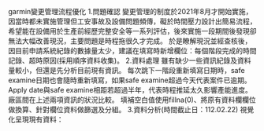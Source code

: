 garmin變更管理流程優化
1.問題確認
變更管理的制度於2021年8月才開始實施，因當時都未實施管理但工安事故及設備問題頻傳，礙於時間壓力設計出簡易流程，希望能在設備用於生產前經歷完整安全等一系列評估，後來實施一段期間後發現卻無法大幅改善現況，主要問題是時程拖很久才完成。
於是瞭解現況並經查核後，因目前申請系統紀錄的數據量太少，建議在填寫時新增欄位：每個階段完成的時間記錄、超時原因(採用順序資料收集)。
2.資料處理
雖有缺少一些資訊紀錄及資料量較小，但還是先分析目前現有資訊。
每次跳下一階段重新填寫日期時，safe examine日期也會隨時重新填寫，如果safe examine超過今天代表案件已逾期。
Apply date與safe examine相距若超過半年，代表時程推延太久影響產能進度。
廠區間在上述兩項資訊的狀況比較。
填補空白值使用fillna(0)、將原有資料欄欄位做換算、針對欄位資料做篩選及分組。
3.資料分析(時間截止日：112.02.22)
視覺化呈現現有資料：

